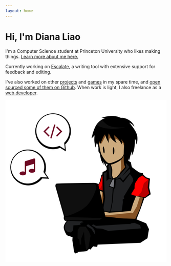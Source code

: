 ```yaml
---
layout: home
---
```


# Hi, I'm Diana Liao

I'm a Computer Science student at Princeton University who likes making things. [Learn more about me here.](/about)

Currently working on [Escalate](http://escalate-writing.github.io/), a writing tool with extensive support for feedback and editing.

I've also worked on other [projects](/projects) and [games](/games) in my spare time, and [open sourced some of them on Github](https://github.com/dmliao). When work is light, I also freelance as a [web developer](/websites).

<div class='text-center'>
<img src='/img/front.png'>
</div>